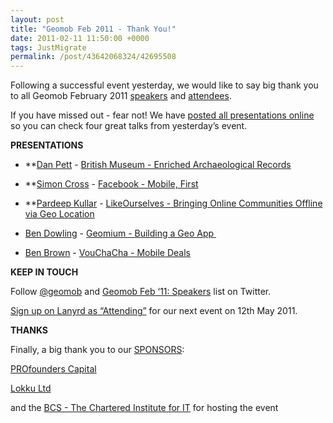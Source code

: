 ```yaml
--- 
layout: post
title: "Geomob Feb 2011 - Thank You!"
date: 2011-02-11 11:50:00 +0000
tags: JustMigrate
permalink: /post/43642068324/42695508
---
```

Following a successful event yesterday, we would like to say big thank you to all Geomob February 2011 [speakers](http://twitter.com/geomob/geomob-feb-2011-3 "Geomob October 2010 Speakers") and [attendees](http://lanyrd.com/2011/gemob-february/ "Geomob 2010 Attendees").

If you have missed out - fear not! We have [posted all presentations online](http://www.slideshare.net/geomobldn "geomob slideshare presentations") so you can check four great talks from yesterday’s event.

**PRESENTATIONS**

*   **[Dan Pett](http://twitter.com/portableant "Dan Pett Twitter") - 
[British Museum - Enriched Archaeological Records](http://www.slideshare.net/geomobldn/dan-pett "Dan Pett Twitter")
*   **[Simon Cross](http://twitter.com/#!/sicross "Simon Cross") - [Facebook - Mobile, First](http://www.slideshare.net/geomobldn/simon-cross-facebook-mobile-first-geomob-feb-2011 "Dan Pett Twitter")
*   **[Pardeep Kullar](http://twitter.com/kullar "Pardeep Kullar Twitter") - [LikeOurselves - Bringing Online Communities Offline via Geo Location](http://www.slideshare.net/geomobldn/pardeep-kullar-likeourselves "Pardeep Kullar Twitter")

*   [Ben Dowling](http://twitter.com/coderholic "Ben Dowling Twitter") - [Geomium - Building a Geo App ](http://www.slideshare.net/geomobldn/ben-dowling-geomium "Ben Dowling Twitter")

*   [Ben Brown](http://twitter.com/benbrownww "Vouchacha") - [VouChaCha - Mobile Deals](http://www.slideshare.net/geomobldn/ben-brown-vouchacha-mobile-deals-geomob-feb-2011 "Vouchacha")

**KEEP IN TOUCH**

Follow [@geomob](http://twitter.com/#!/geomob "Geomob twitter") and [Geomob Feb ‘11: Speakers](http://twitter.com/geomob/geomob-feb-2011-3 "Geomob October 2010 Speaker List") list on Twitter.

[Sign up on Lanyrd as “Attending”](http://lanyrd.com/2011/gemob-may/ "Sign up for next Geomob") for our next event on 12th May 2011.

**THANKS**

Finally, a big thank you to our [SPONSORS](http://geomobldn.org/pages/sponsors-26 "sponsors"):

[PROfounders Capital](http://www.profounderscapital.com/)

[Lokku Ltd](http://www.lokku.com/ "Lokku Limited")

and the [BCS - The Chartered Institute for IT](http://www.bcs.org/) for hosting the event
